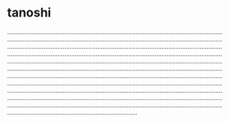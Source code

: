 # tanoshi

...............................................................................................................................................................................................................................................................................................................................................................................................................................................................................................................................................................................................................................................................................................................................................................................................................................................................................................................................................................................................................................................................................................................................................................................................................................................................................................................................................................................................................................................................................................